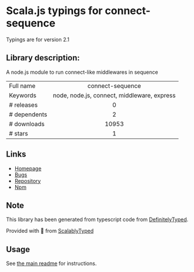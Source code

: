 
# Scala.js typings for connect-sequence

Typings are for version 2.1

## Library description:
A node.js module to run connect-like middlewares in sequence

|                    |                 |
| ------------------ | :-------------: |
| Full name          | connect-sequence |
| Keywords           | node, node.js, connect, middleware, express |
| # releases         | 0 |
| # dependents       | 2 |
| # downloads        | 10953 |
| # stars            | 1 |

## Links
- [Homepage](https://github.com/sirap-group/connect-sequence#readme)
- [Bugs](https://github.com/sirap-group/connect-sequence/issues)
- [Repository](https://github.com/sirap-group/connect-sequence)
- [Npm](https://www.npmjs.com/package/connect-sequence)
    


## Note
This library has been generated from typescript code from [DefinitelyTyped](https://definitelytyped.org).

Provided with :purple_heart: from [ScalablyTyped](https://github.com/oyvindberg/ScalablyTyped)

## Usage
See [the main readme](../../readme.md) for instructions.


